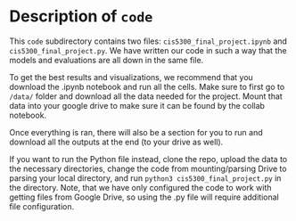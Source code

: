 # Description of `code`
This `code` subdirectory contains two files: `cis5300_final_project.ipynb` and `cis5300_final_project.py`. We have written our code in such a way that the models and evaluations are all down in the same file.

To get the best results and visualizations, we recommend that you download the .ipynb notebook and run all the cells. Make sure to first go to `/data/` folder and download all the data needed for the project. Mount that data into your google drive to make sure it can be found by the collab notebook.

Once everything is ran, there will also be a section for you to run and download all the outputs at the end (to your drive as well).

If you want to run the Python file instead, clone the repo, upload the data to the necessary directories, change the code from mounting/parsing Drive to parsing your local directory, and run `python3 cis5300_final_project.py` in the directory. Note, that we have only configured the code to work with getting files from Google Drive, so using the .py file will require additional file configuration.

